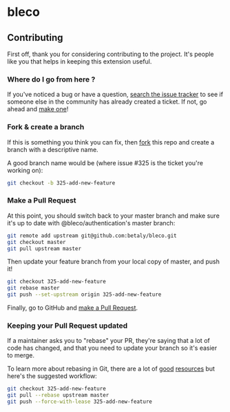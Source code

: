 # bleco

## Contributing

First off, thank you for considering contributing to the project. It's people like you that helps in keeping this extension useful.

### Where do I go from here ?

If you've noticed a bug or have a question, [search the issue tracker](https://github.com/betaly/bleco/issues) to see if
someone else in the community has already created a ticket. If not, go ahead and
[make one](https://github.com/betaly/bleco/issues/new/choose)!

### Fork & create a branch

If this is something you think you can fix, then [fork](https://help.github.com/articles/fork-a-repo) this repo and
create a branch with a descriptive name.

A good branch name would be (where issue #325 is the ticket you're working on):

```sh
git checkout -b 325-add-new-feature
```

### Make a Pull Request

At this point, you should switch back to your master branch and make sure it's
up to date with @bleco/authentication's master branch:

```sh
git remote add upstream git@github.com:betaly/bleco.git
git checkout master
git pull upstream master
```

Then update your feature branch from your local copy of master, and push it!

```sh
git checkout 325-add-new-feature
git rebase master
git push --set-upstream origin 325-add-new-feature
```

Finally, go to GitHub and [make a Pull Request](https://help.github.com/articles/creating-a-pull-request).

### Keeping your Pull Request updated

If a maintainer asks you to "rebase" your PR, they're saying that a lot of code
has changed, and that you need to update your branch so it's easier to merge.

To learn more about rebasing in Git, there are a lot of [good][git rebasing]
[resources][interactive rebase] but here's the suggested workflow:

```sh
git checkout 325-add-new-feature
git pull --rebase upstream master
git push --force-with-lease 325-add-new-feature
```

[git rebasing]: http://git-scm.com/book/en/Git-Branching-Rebasing
[interactive rebase]: https://help.github.com/articles/interactive-rebase
